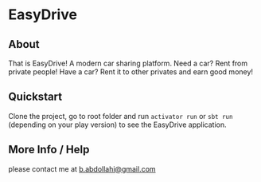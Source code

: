 # EasyDrive

## About
That is EasyDrive! A modern car sharing platform. Need a car? Rent from private people! Have a car? Rent it to other privates and earn good money!


## Quickstart
Clone the project, go to root folder and run `activator run` or `sbt run` (depending on your play version) to see the EasyDrive application. 

## More Info / Help
please contact me at b.abdollahi@gmail.com

